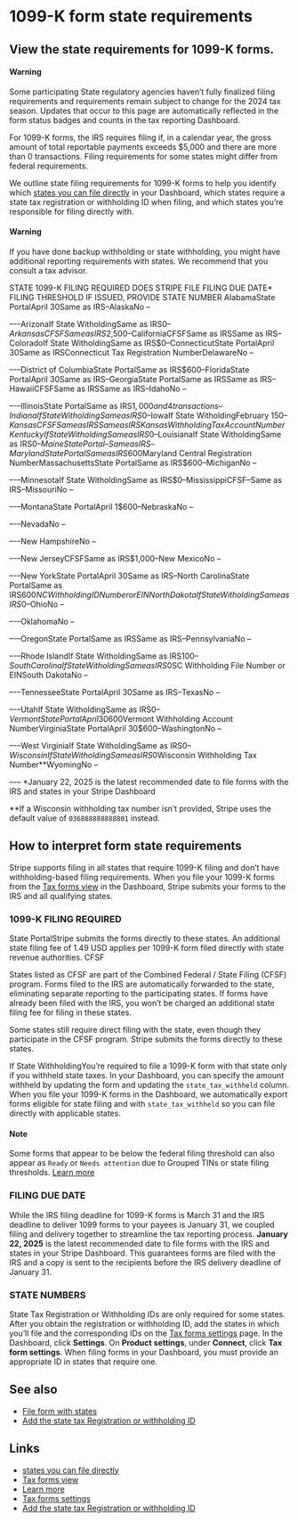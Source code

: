 # 1099-K form state requirements

## View the state requirements for 1099-K forms.

#### Warning

Some participating State regulatory agencies haven’t fully finalized filing
requirements and requirements remain subject to change for the 2024 tax season.
Updates that occur to this page are automatically reflected in the form status
badges and counts in the tax reporting Dashboard.

For 1099-K forms, the IRS requires filing if, in a calendar year, the gross
amount of total reportable payments exceeds $5,000 and there are more than 0
transactions. Filing requirements for some states might differ from federal
requirements.

We outline state filing requirements for 1099-K forms to help you identify which
[states you can file
directly](https://docs.stripe.com/connect/tax-forms-state-requirements) in your
Dashboard, which states require a state tax registration or withholding ID when
filing, and which states you’re responsible for filing directly with.

#### Warning

If you have done backup withholding or state withholding, you might have
additional reporting requirements with states. We recommend that you consult a
tax advisor.

STATE 1099-K FILING REQUIRED DOES STRIPE FILE FILING DUE DATE* FILING THRESHOLD
IF ISSUED, PROVIDE STATE NUMBER AlabamaState PortalApril 30Same as IRS–AlaskaNo
–

–-–ArizonaIf State WitholdingSame as IRS$0–ArkansasCFSFSame as
IRS$2,500–CaliforniaCFSFSame as IRSSame as IRS–ColoradoIf State WitholdingSame
as IRS$0–ConnecticutState PortalApril 30Same as IRSConnecticut Tax Registration
NumberDelawareNo
–

–-–District of ColumbiaState PortalSame as IRS$600–FloridaState PortalApril
30Same as IRS–GeorgiaState PortalSame as IRSSame as IRS–HawaiiCFSFSame as
IRSSame as IRS–IdahoNo
–

–-–IllinoisState PortalSame as IRS$1,000 and 4 transactions–IndianaIf State
WitholdingSame as IRS$0–IowaIf State WitholdingFebruary 15$0–KansasCFSFSame as
IRSSame as IRSKansas Withholding Tax Account NumberKentuckyIf State
WitholdingSame as IRS$0–LouisianaIf State WitholdingSame as IRS$0–MaineState
Portal–Same as IRS–MarylandState PortalSame as IRS$600Maryland Central
Registration NumberMassachusettsState PortalSame as IRS$600–MichiganNo
–

–-–MinnesotaIf State WitholdingSame as IRS$0–MississippiCFSF–Same as
IRS–MissouriNo
–

–-–MontanaState PortalApril 1$600–NebraskaNo
–

–-–NevadaNo
–

–-–New HampshireNo
–

–-–New JerseyCFSFSame as IRS$1,000–New MexicoNo
–

–-–New YorkState PortalApril 30Same as IRS–North CarolinaState PortalSame as
IRS$600NC Withholding ID Number or EINNorth DakotaIf State WitholdingSame as
IRS$0–OhioNo
–

–-–OklahomaNo
–

–-–OregonState PortalSame as IRSSame as IRS–PennsylvaniaNo
–

–-–Rhode IslandIf State WitholdingSame as IRS$100–South CarolinaIf State
WitholdingSame as IRS$0SC Withholding File Number or EINSouth DakotaNo
–

–-–TennesseeState PortalApril 30Same as IRS–TexasNo
–

–-–UtahIf State WitholdingSame as IRS$0–VermontState PortalApril 30$600Vermont
Withholding Account NumberVirginiaState PortalApril 30$600–WashingtonNo
–

–-–West VirginiaIf State WitholdingSame as IRS$0–WisconsinIf State
WitholdingSame as IRS$0Wisconsin Withholding Tax Number**WyomingNo
–

–-–
*January 22, 2025 is the latest recommended date to file forms with the IRS and
states in your Stripe Dashboard

**If a Wisconsin withholding tax number isn’t provided, Stripe uses the default
value of `036888888888801` instead.

## How to interpret form state requirements

Stripe supports filing in all states that require 1099-K filing and don’t have
withholding-based filing requirements. When you file your 1099-K forms from the
[Tax forms view](https://dashboard.stripe.com/connect/taxes/forms) in the
Dashboard, Stripe submits your forms to the IRS and all qualifying states.

### 1099-K FILING REQUIRED

State PortalStripe submits the forms directly to these states. An additional
state filing fee of 1.49 USD applies per 1099-K form filed directly with state
revenue authorities.
CFSF

States listed as CFSF are part of the Combined Federal / State Filing (CFSF)
program. Forms filed to the IRS are automatically forwarded to the state,
eliminating separate reporting to the participating states. If forms have
already been filed with the IRS, you won’t be charged an additional state filing
fee for filing in these states.

Some states still require direct filing with the state, even though they
participate in the CFSF program. Stripe submits the forms directly to these
states.

If State WithholdingYou’re required to file a 1099-K form with that state only
if you withheld state taxes. In your Dashboard, you can specify the amount
withheld by updating the form and updating the `state_tax_withheld` column. When
you file your 1099-K forms in the Dashboard, we automatically export forms
eligible for state filing and with `state_tax_withheld` so you can file directly
with applicable states.
#### Note

Some forms that appear to be below the federal filing threshold can also appear
as `Ready` or `Needs attention` due to Grouped TINs or state filing thresholds.
[Learn
more](https://docs.stripe.com/connect/file-tax-forms#below-threshold-forms)

### FILING DUE DATE

While the IRS filing deadline for 1099-K forms is March 31 and the IRS deadline
to deliver 1099 forms to your payees is January 31, we coupled filing and
delivery together to streamline the tax reporting process. **January 22, 2025**
is the latest recommended date to file forms with the IRS and states in your
Stripe Dashboard. This guarantees forms are filed with the IRS and a copy is
sent to the recipients before the IRS delivery deadline of January 31.

### STATE NUMBERS

State Tax Registration or Withholding IDs are only required for some states.
After you obtain the registration or withholding ID, add the states in which
you’ll file and the corresponding IDs on the [Tax forms
settings](https://dashboard.stripe.com/settings/connect/tax_forms) page. In the
Dashboard, click **Settings**. On **Product settings**, under **Connect**, click
**Tax form settings**. When filing forms in your Dashboard, you must provide an
appropriate ID in states that require one.

## See also

- [File form with
states](https://docs.stripe.com/connect/tax-forms-state-requirements)
- [Add the state tax Registration or withholding
ID](https://docs.stripe.com/connect/tax-forms-state-requirements#add-state-reg)

## Links

- [states you can file
directly](https://docs.stripe.com/connect/tax-forms-state-requirements)
- [Tax forms view](https://dashboard.stripe.com/connect/taxes/forms)
- [Learn
more](https://docs.stripe.com/connect/file-tax-forms#below-threshold-forms)
- [Tax forms settings](https://dashboard.stripe.com/settings/connect/tax_forms)
- [Add the state tax Registration or withholding
ID](https://docs.stripe.com/connect/tax-forms-state-requirements#add-state-reg)